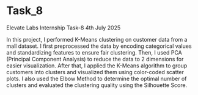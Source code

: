 # Task_8
Elevate Labs Internship Task-8 4th July 2025

In this project, I performed K-Means clustering on customer data from a mall dataset. I first preprocessed the data by encoding categorical values and standardizing features to ensure fair clustering. Then, I used PCA (Principal Component Analysis) to reduce the data to 2 dimensions for easier visualization. After that, I applied the K-Means algorithm to group customers into clusters and visualized them using color-coded scatter plots. I also used the Elbow Method to determine the optimal number of clusters and evaluated the clustering quality using the Silhouette Score.
